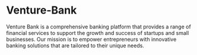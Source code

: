 # Venture-Bank
Venture Bank is a comprehensive banking platform that provides a range of financial services to support the growth and success of startups and small businesses. Our mission is to empower entrepreneurs with innovative banking solutions that are tailored to their unique needs.

